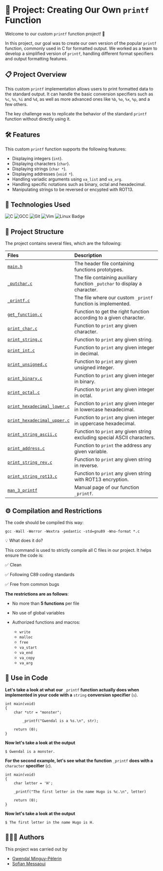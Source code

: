 # 🚀 Project: Creating Our Own `printf` Function

Welcome to our custom `printf` function project! 🎉

In this project, our goal was to create our own version of the popular `printf` function, commonly used in C for formatted output. We worked as a team to develop a simplified version of `printf`, handling different format specifiers and output formatting features.

## 📋 Project Overview

This custom `printf` implementation allows users to print formatted data to the standard output. It can handle the basic conversion specifiers such as `%c`, `%s`, `%i` and `%d`, as well as more advanced ones like `%b`, `%o`, `%x`, `%p`, and a few others.

The key challenge was to replicate the behavior of the standard `printf` function without directly using it.

## 🛠 Features

This custom `printf` function supports the following features:

- Displaying integers (`int`).
- Displaying characters (`char`).
- Displaying strings (`char *`).
- Displaying addresses (`void *`).
- Handling variadic arguments using `va_list` and `va_arg`.
- Handling specific notations such as binary, octal and hexadecimal.
- Manipulating strings to be reversed or encypted with ROT13.

## 🔧 Technologies Used

![C](https://img.shields.io/badge/C-00599C?style=for-the-badge&logo=c&logoColor=white)
![GCC](https://img.shields.io/badge/GCC-343741?style=for-the-badge&logo=gnu&logoColor=white)
![Git](https://img.shields.io/badge/Git-F05032?style=for-the-badge&logo=git&logoColor=white)
![Vim](https://img.shields.io/badge/Vim-019733?style=for-the-badge&logo=vim&logoColor=white)
![Linux Badge](https://img.shields.io/badge/Linux-333333?style=for-the-badge&logo=linux&logoColor=white)

## 📂 Project Structure
The project contains several files, which are the following:

| Files | Description  |
| :-------- | :------- |
| [`main.h`](https://github.com/gwendalminguy/holbertonschool-printf/blob/main/main.h) | The header file containing functions prototypes. |
| [`_putchar.c`](https://github.com/gwendalminguy/holbertonschool-printf/blob/main/_putchar.c) | The file containing auxiliary function `_putchar` to display a character. |
| [`_printf.c`](https://github.com/gwendalminguy/holbertonschool-printf/blob/main/_printf.c) | The file where our custom `_printf` function is implemented.  |
| [`get_function.c`](https://github.com/gwendalminguy/holbertonschool-printf/blob/main/get_function.c) | Function to get the right function according to a given character. |
| [`print_char.c`](https://github.com/gwendalminguy/holbertonschool-printf/blob/main/print_char.c) | Function to `print` any given character. |
| [`print_string.c`](https://github.com/gwendalminguy/holbertonschool-printf/blob/main/print_string.c) | Function to `print` any given string. |
| [`print_int.c`](https://github.com/gwendalminguy/holbertonschool-printf/blob/main/print_int.c) | Function to `print` any given integer in decimal. |
| [`print_unsigned.c`](https://github.com/gwendalminguy/holbertonschool-printf/blob/main/print_unsigned.c) | Function to `print` any given unsigned integer. |
| [`print_binary.c`](https://github.com/gwendalminguy/holbertonschool-printf/blob/main/print_binary.c) | Function to `print` any given integer in binary. |
| [`print_octal.c`](https://github.com/gwendalminguy/holbertonschool-printf/blob/main/print_octal.c) | Function to `print` any given integer in octal. |
| [`print_hexadecimal_lower.c`](https://github.com/gwendalminguy/holbertonschool-printf/blob/main/print_hexadecimal_lower.c) | Function to `print` any given integer in lowercase hexadecimal. |
| [`print_hexadecimal_upper.c`](https://github.com/gwendalminguy/holbertonschool-printf/blob/main/print_hexadecimal_upper.c) | Function to `print` any given integer in uppercase hexadecimal. |
| [`print_string_ascii.c`](https://github.com/gwendalminguy/holbertonschool-printf/blob/main/print_string_ascii.c) | Function to `print` any given string excluding special ASCII characters. |
| [`print_address.c`](https://github.com/gwendalminguy/holbertonschool-printf/blob/main/print_address.c) | Function to `print` the address any given variable. |
| [`print_string_rev.c`](https://github.com/gwendalminguy/holbertonschool-printf/blob/main/print_string_rev.c) | Function to `print` any given string in reverse. |
| [`print_string_rot13.c`](https://github.com/gwendalminguy/holbertonschool-printf/blob/main/print_string_rot13.c) | Function to `print` any given string with ROT13 encryption. |
| [`man_3_printf`](https://github.com/gwendalminguy/holbertonschool-printf/blob/main/man_3_printf) | Manual page of our function `_printf`. |

## ⚙️ Compilation and Restrictions

The code should be compiled this way:

`gcc -Wall -Werror -Wextra -pedantic -std=gnu89 -Wno-format *.c`

💡 What does it do?

This command is used to strictly compile all C files in our project.
It helps ensure the code is:

✅ Clean

✅ Following C89 coding standards

✅ Free from common bugs

**The restrictions are as follows**:

- No more than **5 functions** per file
- No use of global variables
- Authorized functions and macros:

	- `write`
	- `malloc`
	- `free`
	- `va_start`
	- `va_end`
	- `va_copy`
	- `va_arg`

## 🧩 Use in Code

**Let's take a look at what our** `_printf` **function actually does when implemented in your code with a** `string` **conversion specifier** (`s`).

```
int main(void)
{
	char *str = "monster";

    	_printf("Gwendal is a %s.\n", str);
    
	return (0);
}
```

**Now let's take a look at the output**

`$ Gwendal is a monster.`


**For the second example, let's see what the function** `_printf` **does with a** `character` **specifier** (`c`).

```
int main(void)
{
	char letter = 'H';
	
	_printf("The first letter in the name Hugo is %c.\n", letter)

	return (0);
}
```

**Now let's take a look at the output**

`$ The first letter in the name Hugo is H.`

## 🧑‍🤝‍🧑 Authors

This project was carried out by 

- [Gwendal Minguy-Pèlerin](https://github.com/gwendalminguy)
- [Sofian Messaoui](https://github.com/smessaoui31)
